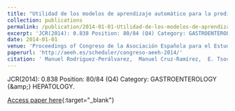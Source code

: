 ```yaml
---
title: "Utilidad de los modelos de aprendizaje automático para la predicción de la recidiva del hepatocarcinoma tras el trasplante hepático"
collection: publications
permalink: /publication/2014-01-01-Utilidad-de-los-modelos-de-aprendizaje-automatico-para-la-prediccion-de-la-recidiva-del-hepatocarcinoma-tras-el-trasplante-hepatico
excerpt: 'JCR(2014): 0.838 Position: 80/84 (Q4) Category: GASTROENTEROLOGY {\&amp;} HEPATOLOGY.'
date: 2014-01-01
venue: 'Proceedings of Congreso de la Asociación Española para el Estudio del Hígado'
paperurl: 'http://aeeh.es/scheduler/congreso-aeeh-2014/'
citation: ' Manuel Rodriguez-Perálvarez,  Manuel Cruz-Ramírez,  E. Tsochatzis,  Carlos García-Caparrós,  Pedro Antonio Gutiérrez,  G. Pieri,  María Pérez-Ortiz,  J.L. Montero-Álvarez,  A. Poyato,  Javier Briceño,  A. Burroughs,  César Hervás-Martínez,  Manuel Mata, &quot;Utilidad de los modelos de aprendizaje automático para la predicción de la recidiva del hepatocarcinoma tras el trasplante hepático.&quot; Proceedings of Congreso de la Asociación Española para el Estudio del Hígado, Vol.37(37), 2014, pp.94.'
---
```

JCR(2014): 0.838 Position: 80/84 (Q4) Category: GASTROENTEROLOGY {\&amp;} HEPATOLOGY.

[Access paper here](http://aeeh.es/scheduler/congreso-aeeh-2014/){:target="_blank"}

